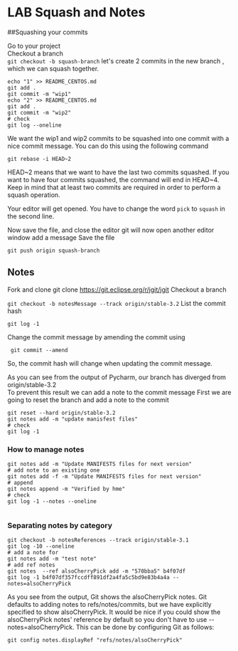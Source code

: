 # LAB Squash and Notes

##Squashing your commits

Go to your project   
Checkout a branch  
```git checkout -b squash-branch```
let's create 2 commits in the new branch , which we can squash together. 
```shell
echo "1" >> README_CENTOS.md
git add .
git commit -m "wip1"
echo "2" >> README_CENTOS.md
git add .
git commit -m "wip2"
# check 
git log --oneline
```
We want the wip1 and wip2 commits to be squashed into one commit with a nice
commit message. You can do this using the following command

```git rebase -i HEAD~2```

HEAD~2 means that we want to have the last two commits squashed. If you want to
have four commits squashed, the command will end in HEAD~4. Keep in mind that
at least two commits are required in order to perform a squash operation.

Your editor will get opened. You have to change the word ```pick``` to ```squash``` in the
second line. 

Now save the file, and close the editor
git will now open another editor window add a message
Save the file

```git push origin squash-branch```

## Notes

Fork and clone 
git clone https://git.eclipse.org/r/jgit/jgit
Checkout a branch  

```git checkout -b notesMessage --track origin/stable-3.2```
List the commit hash    

```git log -1```

Change the commit message by amending the commit using  

``` git commit --amend```

So, the commit hash will change  when updating the commit message.

As you can see from the output of Pycharm, our branch has diverged from
origin/stable-3.2  
To prevent this result we can add a note to the commit message 
First we are going to reset the branch and add a note to the commit 
```shell
git reset --hard origin/stable-3.2
git notes add -m "update manisfest files"
# check 
git log -1
```
### How to manage notes
```shell
git notes add -m "Update MANIFESTS files for next version"
# add note to an existing one
git notes add -f -m "Update MANIFESTS files for next version"
# append 
git notes append -m "Verified by hme"
# check 
git log -1 --notes --oneline


```
### Separating notes by category
```shell
git checkout -b notesReferences --track origin/stable-3.1
git log -10 --oneline
# add a note for 
git notes add -m "test note"
# add ref notes
git notes  --ref alsoCherryPick add -m "570bba5" b4f07df
git log -1 b4f07df357fccdff891df2a4fa5c5bd9e83b4a4a --notes=alsoCherryPick
```
As you see from the output, Git shows the alsoCherryPick notes. Git
defaults to adding notes to refs/notes/commits, but we have explicitly
specified to show alsoCherryPick. It would be nice if you could show the
alsoCherryPick notes' reference by default so you don't have to use --
notes=alsoCherryPick. This can be done by configuring Git as follows:  


```git config notes.displayRef "refs/notes/alsoCherryPick"```




